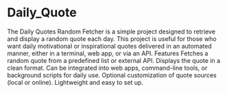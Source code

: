 # Daily_Quote
The Daily Quotes Random Fetcher is a simple project designed to retrieve and display a random quote each day. This project is useful for those who want daily motivational or inspirational quotes delivered in an automated manner, either in a terminal, web app, or via an API.
Features
Fetches a random quote from a predefined list or external API.
Displays the quote in a clean format.
Can be integrated into web apps, command-line tools, or background scripts for daily use.
Optional customization of quote sources (local or online).
Lightweight and easy to set up.
